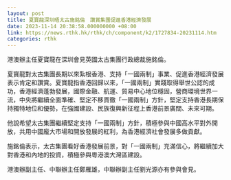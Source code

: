 ```yaml
---
layout: post
title: 夏寶龍深圳晤太古施銘倫　讚賞集團促進香港經濟發展
date: 2023-11-14 20:38:58.000000000 +08:00
link: https://news.rthk.hk/rthk/ch/component/k2/1727834-20231114.htm
categories: rthk
---
```


港澳辦主任夏寶龍在深圳會見英國太古集團行政總裁施銘倫。

夏寶龍對太古集團長期以來紮根香港、支持「一國兩制」事業、促進香港經濟發展表示肯定和讚賞。夏寶龍指香港回歸以來，「一國兩制」實踐取得舉世公認的成功，香港經濟蓬勃發展，國際金融、航運、貿易中心地位穩固，營商環境世界一流，中央將繼續全面準確、堅定不移貫徹「一國兩制」方針，堅定支持香港長期保持獨特地位和優勢，在強國建設、民族復興新征程上香港前景廣闊、未來可期。

他說希望太古集團繼續堅定支持「一國兩制」方針，積極參與中國高水平對外開放，共用中國龐大市場和開放發展的紅利，為香港經濟社會發展多做貢獻。

施銘倫表示，太古集團看好香港發展前景，對「一國兩制」充滿信心，將繼續加大對香港和內地的投資，積極參與粵港澳大灣區建設。

港澳辦副主任、中聯辦主任鄭雁雄，中聯辦副主任劉光源亦有參與會見。
